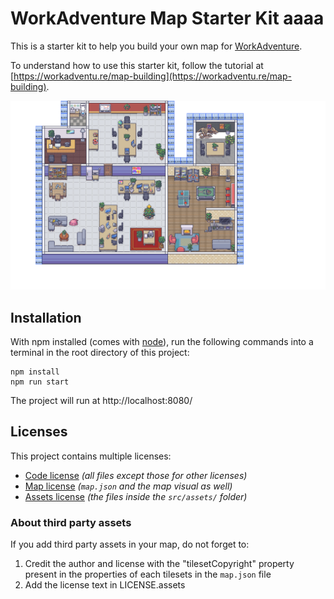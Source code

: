 # WorkAdventure Map Starter Kit aaaa

This is a starter kit to help you build your own map for [WorkAdventure](https://workadventu.re).

To understand how to use this starter kit, follow the tutorial at [https://workadventu.re/map-building](https://workadventu.re/map-building).

![map](./map.png)

## Installation

With npm installed (comes with [node](https://nodejs.org/en/)), run the following commands into a terminal in the root directory of this project:

```shell
npm install
npm run start
```

The project will run at http://localhost:8080/

## Licenses

This project contains multiple licenses:

* [Code license](./LICENSE.code) *(all files except those for other licenses)*
* [Map license](./LICENSE.map) *(`map.json` and the map visual as well)*
* [Assets license](./LICENSE.assets) *(the files inside the `src/assets/` folder)*

### About third party assets

If you add third party assets in your map, do not forget to:
1. Credit the author and license with the "tilesetCopyright" property present in the properties of each tilesets in the `map.json` file
2. Add the license text in LICENSE.assets